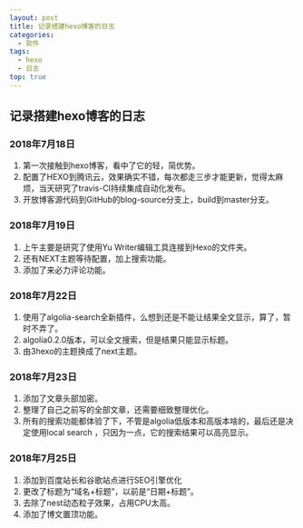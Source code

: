 ```yaml
---
layout: post
title: 记录搭建hexo博客的日志
categories: 
  - 软件
tags:
  - hexo
  - 日志
top: true
---
```


## 记录搭建hexo博客的日志

### 2018年7月18日  

1. 第一次接触到hexo博客，看中了它的轻，简优势。
2. 配置了HEXO到腾讯云，效果确实不错，每次都走三步才能更新，觉得太麻烦，当天研究了travis-CI持续集成自动化发布。
3. 开放博客源代码到GitHub的blog-source分支上，build到master分支。

### 2018年7月19日

1. 上午主要是研究了使用Yu Writer编辑工具连接到Hexo的文件夹。
2. 还有NEXT主题等待配置，加上搜索功能。
3. 添加了来必力评论功能。

<!-- more --> 


###  2018年7月22日
1. 使用了algolia-search全新插件，么想到还是不能让结果全文显示，算了，暂时不弄了。
2. algolia0.2.0版本，可以全文搜索，但是结果只能显示标题。
3. 由3hexo的主题换成了next主题。


###  2018年7月23日

1. 添加了文章头部加密。
2. 整理了自己之前写的全部文章，还需要细致整理优化。
3. 所有的搜索功能都体验了下，不管是algolia低版本和高版本啥的，最后还是决定使用local search ，只因为一点，它的搜索结果可以高亮显示。



### 2018年7月25日

1. 添加到百度站长和谷歌站点进行SEO引擎优化
2. 更改了标题为“域名+标题”，以前是“日期+标题”。
3. 去除了nest动态粒子效果，占用CPU太高。
4. 添加了博文置顶功能。
